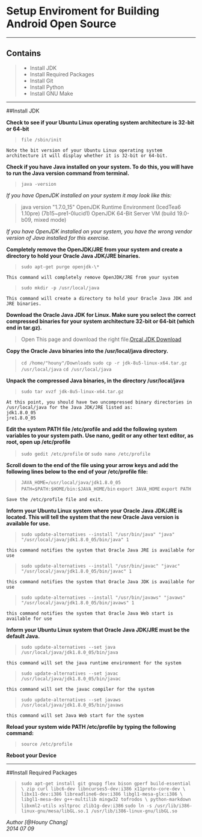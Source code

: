 # Setup Enviroment for Building Android Open Source

---
## Contains
> * Install JDK 
> * Install Required Packages
> * Install Git
> * Install Python
> * Install GNU Make

---
##Install JDK

**Check to see if your Ubuntu Linux operating system architecture is 32-bit or 64-bit**
> `file /sbin/init`
    
    Note the bit version of your Ubuntu Linux operating system architecture it will display whether it is 32-bit or 64-bit.

**Check if you have Java installed on your system. To do this, you will have to run the Java version command from terminal.**
> `java -version`

*If you have OpenJDK installed on your system it may look like this:*
    
> java version "1.7.0_15"
>OpenJDK Runtime Environment (IcedTea6 1.10pre) (7b15~pre1-0lucid1)
>OpenJDK 64-Bit Server VM (build 19.0-b09, mixed mode)

*If you have OpenJDK installed on your system, you have the wrong vendor version of Java installed for this exercise.*

**Completely remove the OpenJDK/JRE from your system and create a directory to hold your Oracle Java JDK/JRE binaries.**
> `sudo apt-get purge openjdk-\*`

    This command will completely remove OpenJDK/JRE from your system
> `sudo mkdir -p /usr/local/java`

    This command will create a directory to hold your Oracle Java JDK and JRE binaries.

**Download the Oracle Java JDK for Linux. Make sure you select the correct compressed binaries for your system architecture 32-bit or 64-bit (which end in tar.gz).**

> Open This page and download the right file.[Orcal JDK Download](http://www.oracle.com/technetwork/java/javase/downloads/index.html)

**Copy the Oracle Java binaries into the /usr/local/java directory.**

> `cd /home/"houny"/Downloads`
> `sudo cp -r jdk-8u5-linux-x64.tar.gz /usr/local/java`
> `cd /usr/local/java`

**Unpack the compressed Java binaries, in the directory /usr/local/java**
> `sudo tar xvzf jdk-8u5-linux-x64.tar.gz`

    At this point, you should have two uncompressed binary directories in /usr/local/java for the Java JDK/JRE listed as:
    jdk1.8.0_05
    jre1.8.0_05
**Edit the system PATH file /etc/profile and add the following system variables to your system path. Use nano, gedit or any other text editor, as root, open up /etc/profile**
> `sudo gedit /etc/profile`
>or
> `sudo nano /etc/profile`

**Scroll down to the end of the file using your arrow keys and add the following lines below to the end of your /etc/profile file:**
> `JAVA_HOME=/usr/local/java/jdk1.8.0_05`
> `PATH=$PATH:$HOME/bin:$JAVA_HOME/bin`
> `export JAVA_HOME`
> `export PATH`

    Save the /etc/profile file and exit.

**Inform your Ubuntu Linux system where your Oracle Java JDK/JRE is located. This will tell the system that the new Oracle Java version is available for use.**
> `sudo update-alternatives --install "/usr/bin/java" "java" "/usr/local/java/jdk1.8.0_05/bin/java" 1`
    
    this command notifies the system that Oracle Java JRE is available for use
> `sudo update-alternatives --install "/usr/bin/javac" "javac" "/usr/local/java/jdk1.8.0_05/bin/javac" 1`

    this command notifies the system that Oracle Java JDK is available for use
> `sudo update-alternatives --install "/usr/bin/javaws" "javaws" "/usr/local/java/jdk1.8.0_05/bin/javaws" 1`

    this command notifies the system that Oracle Java Web start is available for use
    
**Inform your Ubuntu Linux system that Oracle Java JDK/JRE must be the default Java.**
> `sudo update-alternatives --set java /usr/local/java/jdk1.8.0_05/bin/java`

    this command will set the java runtime environment for the system
> `sudo update-alternatives --set javac /usr/local/java/jdk1.8.0_05/bin/javac`

    this command will set the javac compiler for the system
> `sudo update-alternatives --set javaws /usr/local/java/jdk1.8.0_05/bin/javaws`

    this command will set Java Web start for the system

**Reload your system wide PATH /etc/profile by typing the following command:**
> `source /etc/profile`

**Reboot your Device**

----

##Install Required Packages
> `sudo apt-get install git gnupg flex bison gperf build-essential \ zip curl libc6-dev libncurses5-dev:i386 x11proto-core-dev \ libx11-dev:i386 libreadline6-dev:i386 libgl1-mesa-glx:i386 \ libgl1-mesa-dev g++-multilib mingw32 tofrodos \ python-markdown libxml2-utils xsltproc zlib1g-dev:i386`
> `sudo ln -s /usr/lib/i386-linux-gnu/mesa/libGL.so.1 /usr/lib/i386-linux-gnu/libGL.so`

*Author [@Houny Chang]*  
*2014 07 09*

